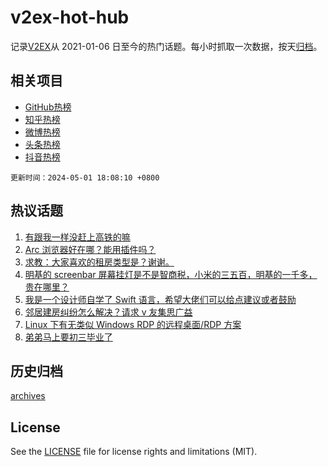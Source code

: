 # v2ex-hot-hub

 记录[V2EX](https://www.v2ex.com/)从 2021-01-06 日至今的热门话题。每小时抓取一次数据，按天[归档](archives)。
 
 ## 相关项目

- [GitHub热榜](https://github.com/snaildev/github-hot-hub)
- [知乎热榜](https://github.com/snaildev/zhihu-hot-hub)
- [微博热榜](https://github.com/snaildev/weibo-hot-hub)
- [头条热榜](https://github.com/snaildev/toutiao-hot-hub)
- [抖音热榜](https://github.com/snaildev/douyin-hot-hub)


 `更新时间：2024-05-01 18:08:10 +0800`

## 热议话题

1. [有跟我一样没赶上高铁的嘛](https://www.v2ex.com/t/1037215)
1. [Arc 浏览器好在哪？能用插件吗？](https://www.v2ex.com/t/1037227)
1. [求教：大家喜欢的租房类型是？谢谢。](https://www.v2ex.com/t/1037179)
1. [明基的 screenbar 屏幕挂灯是不是智商税，小米的三五百，明基的一千多，贵在哪里？](https://www.v2ex.com/t/1037218)
1. [我是一个设计师自学了 Swift 语言，希望大佬们可以给点建议或者鼓励](https://www.v2ex.com/t/1037217)
1. [邻居建房纠纷怎么解决？请求 v 友集思广益](https://www.v2ex.com/t/1037216)
1. [Linux 下有无类似 Windows RDP 的远程桌面/RDP 方案](https://www.v2ex.com/t/1037208)
1. [弟弟马上要初三毕业了](https://www.v2ex.com/t/1037243)

## 历史归档

[archives](archives)

## License

See the [LICENSE](LICENSE) file for license rights and limitations (MIT).
